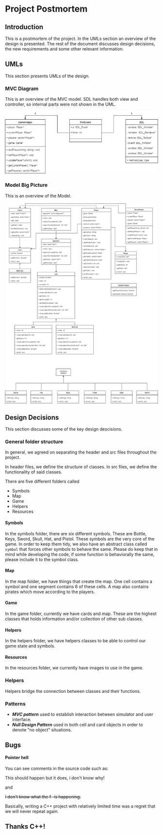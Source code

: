 # Project Postmortem

## Introduction

This is a postmortem of the project. In the UMLs section an overview of the
design is presented. The rest of the document discusses design decisions, the
new requirements and some other relevant information.

## UMLs

This section presents UMLs of the design.

### MVC Diagram

This is an overview of the MVC model. SDL handles both view and controller, so internal parts were not shown in the UML.

![MVC UML](doc/mvc.png)

### Model Big Picture

This is an overview of the Model.

![Model UML](doc/uml.png)

## Design Decisions

This section discusses some of the key design descisions.

### General folder structure
In general, we agreed on separating the header and 
src files throughout the project. 

In header files, we define the structure of classes. 
In src files, we define the functionality of said classes. 

There are five different folders called 
* Symbols
* Map
* Game
* Helpers
* Resources


#### Symbols

In the symbols folder, there are six different symbols. These are Bottle, Keys, Sword, Skull, Hat, and Pistol. 
These symbols are the very core of the game. In order to keep them tidy, we also have an abstract class called 
`symbol` that forces other symbols to behave the same. Please do keep that in mind while developing the code,
if some function is behaviorally the same, please include it to the symbol class.

#### Map

In the map folder, we have things that create the map. One cell contains a symbol and one segment contains 6
of these cells. A map also contains pirates which move according to the players.

#### Game

In the game folder, currently we have cards and map. These are the highest classes that holds information 
and/or collection of other sub classes.

#### Helpers

In the helpers folder, we have helpers classes to be able to control our game state and symbols.

#### Resources

In the resources folder, we currently have images to use in the game.

### Helpers

Helpers bridge the connection between classes and their functions. 

### Patterns
* ***MVC pattern*** used to establish interaction between simulator and user interface.
* ***Null Design Pattern*** used in both cell and card objects in order to denote "no object" situations.


## Bugs

#### Pointer hell

You can see comments in the source code such as:

This should happen but it does, i don't know why!

and

~~I don't know what the f- is happening.~~

Basically, writing a C++ project with relatively limited time was a regret that we will never repeat again.


## Thanks C++!

